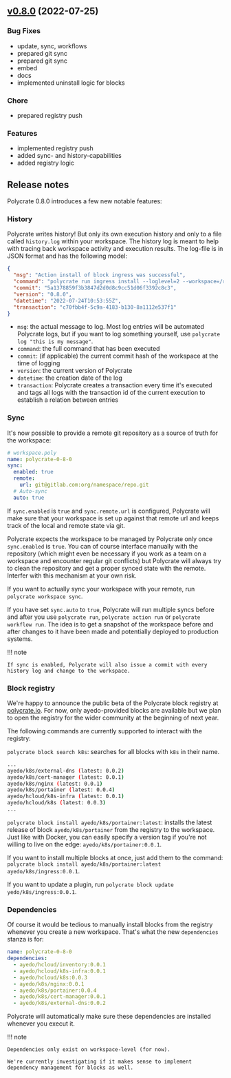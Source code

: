 <a name="v0.8.0"></a>

## [v0.8.0](https://gitlab.ayedo.de/polycrate/polycrate/compare/v0.7.14...v0.8.0) (2022-07-25)

### Bug Fixes

- update, sync, workflows
- prepared git sync
- prepared git sync
- embed
- docs
- implemented uninstall logic for blocks

### Chore

- prepared registry push

### Features

- implemented registry push
- added sync- and history-capabilities
- added registry logic

## Release notes

Polycrate 0.8.0 introduces a few new notable features:

### History

Polycrate writes history! But only its own execution history and only to a file called `history.log` within your workspace. The history log is meant to help with tracing back workspace activity and execution results. The log-file is in JSON format and has the following model:

```json
{
  "msg": "Action install of block ingress was successful",
  "command": "polycrate run ingress install --loglevel=2 --workspace=/root/.polycrate/workspaces/ayedo-shipmate-poc",
  "commit": "5a1378859f3b3847d2d0d8c9cc51d06f3392c8c3",
  "version": "0.8.0",
  "datetime": "2022-07-24T10:53:55Z",
  "transaction": "c70fbb4f-5c9a-4183-b130-8a1112e537f1"
}
```

- `msg`: the actual message to log. Most log entries will be automated Polycrate logs, but if you want to log something yourself, use `polycrate log "this is my message"`.
- `command`: the full command that has been executed
- `commit`: (if applicable) the current commit hash of the workspace at the time of logging
- `version`: the current version of Polycrate
- `datetime`: the creation date of the log
- `transaction`: Polycrate creates a transaction every time it's executed and tags all logs with the transaction id of the current execution to establish a relation between entries

### Sync

It's now possible to provide a remote git repository as a source of truth for the workspace:

```yaml
# workspace.poly
name: polycrate-0-8-0
sync:
  enabled: true
  remote:
    url: git@gitlab.com:org/namespace/repo.git
  # Auto-sync
  auto: true
```

If `sync.enabled` is `true` and `sync.remote.url` is configured, Polycrate will make sure that your workspace is set up against that remote url and keeps track of the local and remote state via git.

Polycrate expects the workspace to be managed by Polycrate only once `sync.enabled` is `true`. You can of course interface manually with the repository (which might even be necessary if you work as a team on a workspace and encounter regular git conflicts) but Polycrate will always try to clean the repository and get a proper synced state with the remote. Interfer with this mechanism at your own risk.

If you want to actually sync your workspace with your remote, run `polycrate workspace sync`.

If you have set `sync.auto` to `true`, Polycrate will run multiple syncs before and after you use `polycrate run`, `polycrate action run` or `polycrate workflow run`. The idea is to get a snapshot of the workspace before and after changes to it have been made and potentially deployed to production systems.

!!! note

    If sync is enabled, Polycrate will also issue a commit with every history log and change to the workspace.

### Block registry

We're happy to announce the public beta of the Polycrate block registry at [polycrate.io](https://polycrate.io). For now, only ayedo-provided blocks are available but we plan to open the registry for the wider community at the beginning of next year.

The following commands are currently supported to interact with the registry:

`polycrate block search k8s`: searches for all blocks with `k8s` in their name.

```bash
...
ayedo/k8s/external-dns (latest: 0.0.2)
ayedo/k8s/cert-manager (latest: 0.0.1)
ayedo/k8s/nginx (latest: 0.0.1)
ayedo/k8s/portainer (latest: 0.0.4)
ayedo/hcloud/k8s-infra (latest: 0.0.1)
ayedo/hcloud/k8s (latest: 0.0.3)
...
```

`polycrate block install ayedo/k8s/portainer:latest`: installs the latest release of block `ayedo/k8s/portainer` from the registry to the workspace. Just like with Docker, you can easily specify a version tag if you're not willing to live on the edge: `ayedo/k8s/portainer:0.0.1`.

If you want to install multiple blocks at once, just add them to the command: `polycrate block install ayedo/k8s/portainer:latest ayedo/k8s/ingress:0.0.1`.

If you want to update a plugin, run `polycrate block update yedo/k8s/ingress:0.0.1`.

### Dependencies

Of course it would be tedious to manually install blocks from the registry whenever you create a new workspace. That's what the new `dependencies` stanza is for:

```yaml
name: polycrate-0-8-0
dependencies:
  - ayedo/hcloud/inventory:0.0.1
  - ayedo/hcloud/k8s-infra:0.0.1
  - ayedo/hcloud/k8s:0.0.3
  - ayedo/k8s/nginx:0.0.1
  - ayedo/k8s/portainer:0.0.4
  - ayedo/k8s/cert-manager:0.0.1
  - ayedo/k8s/external-dns:0.0.2
```

Polycrate will automatically make sure these dependencies are installed whenever you execut it.

!!! note

    Dependencies only exist on workspace-level (for now).

    We're currently investigating if it makes sense to implement dependency management for blocks as well.
